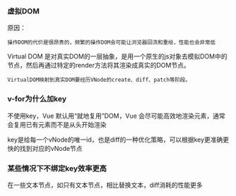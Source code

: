 ### 虚拟DOM

原因：
  
    操作DOM的代价是很昂贵的，频繁的操作DOM会可能让浏览器回流和重绘，性能也会非常低

Virtual DOM 是对真实DOM的一层抽象，是用一个原生的js对象去模拟DOM中的节点，然后再通过特定的render方法将其渲染成真实的DOM节点。

    VirtualDOM映射到真实DOM要经历VNode的create、diff、patch等阶段。


### v-for为什么加key

不使用key，Vue 默认用“就地复用”DOM，Vue 会尽可能高效地渲染元素，通常会复用已有元素而不是从头开始渲染

key是给每一个vNode的唯一id，也是diff的一种优化策略，可以根据key更准确更快的找到对应的vNode节点

### 某些情况下不绑定key效率更高

在一些文本节点，如只有文本节点，相比替换文本，diff消耗的性能更多